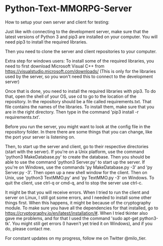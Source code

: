 # Python-Text-MMORPG-Server

How to setup your own server and client for testing:

Just like with connecting to the development server, make sure that the latest versions of Python 3 and pip3 are installed on your computer. You will need pip3 to install the required libraries.

Then you need to clone the server and client repositories to your computer.

Extra step for windows users: To install some of the required libraries, you need to first download Microsoft Visual C++ from https://visualstudio.microsoft.com/downloads/ (This is only for the libraries used by the server, so you won't need this to connect to the development server)

Once that is done, you need to install the required libraries with pip3. To do that, open the shell of your OS, use cd to go to the location of the repository. In the repository should be a file called requirements.txt. That file contains the names of the libraries. To install them, make sure that you are in the right directory. Then type in the command 'pip3 install -r requirements.txt'.

Before you run the server, you might want to look at the config file in the repository folder. In there there are some things that you can change, like the port your server is listening on.

Then, to start up the server and client, go to their respective directories (start with the server). If you're on a Unix platform, use the command 'python3 MakeDatabase.py' to create the database. Then you should be able to use the command 'python3 Server.py' to start up the server. If you're on Windows, use the commands 'py MakeDatabase.py -3' and 'py Server.py -3'. Then open up a new shell window for the client. Then on Unix, use 'python3 TextMMO.py' and 'py TextMMO.py -3' on Windows. To quit the client, use ctrl-q or cmd-q, and to stop the server use ctrl-c.

It might be that you will receive errors. When I tried to run the client and server on Linux, I still got some errors, and I needed to install some other things first. When this happens, it might be because of the cryptography module. To make sure you have all the dependencies for that installed, go to https://cryptography.io/en/latest/installation/#. When I tried tkinter also gave me problems, and for that I used the command 'sudo apt-get python3-tk'. You might still get errors (I haven't yet tried it on Windows), and if you do, please contact me.

For constant updates on my progress, follow me on Twitter @milo_tier.

